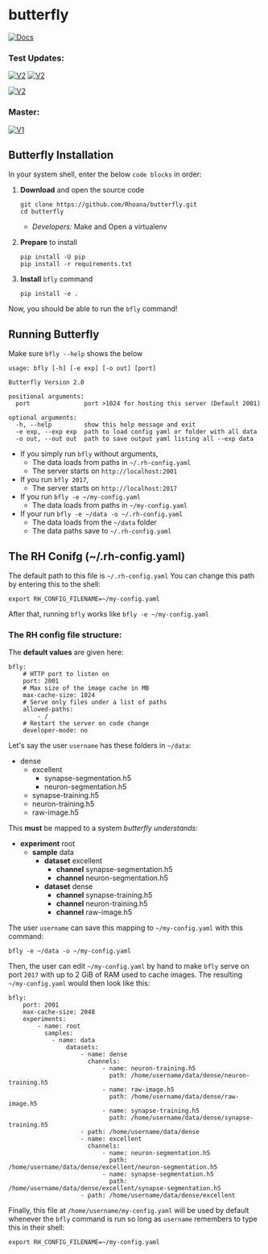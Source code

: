 # butterfly

[![Docs][IMAGE.RTD]][LINK.RTD]

### Test Updates:
[![V2][V2.IMAGE.CI]][V2.LINK.CI] [![V2][V2.IMAGE.COVER]][V2.LINK.COVER]

[![V2][V2.IMAGE.CODACY]][V2.LINK.CODACY] 

### Master:
[![V1][V1.IMAGE.CI]][V1.LINK.CI]

[IMAGE.RTD]: http://readthedocs.org/projects/butterfly/badge/?version=latest
[LINK.RTD]: http://butterfly.readthedocs.io/en/latest/?badge=latest

[V2.IMAGE.CI]: https://img.shields.io/circleci/project/github/Rhoana/butterfly/tests.svg 
[V2.LINK.CI]: https://circleci.com/gh/Rhoana/butterfly/tree/tests
[V2.IMAGE.COVER]: https://img.shields.io/coveralls/Rhoana/butterfly/tests.svg
[V2.LINK.COVER]: https://coveralls.io/github/Rhoana/butterfly?branch=tests
[V2.IMAGE.CODACY]: https://img.shields.io/codacy/grade/64cd27791fca49949ba1ffa285884202/tests.svg
[V2.LINK.CODACY]: https://www.codacy.com/app/rhoana/butterfly/dashboard


[V1.IMAGE.CI]: https://img.shields.io/circleci/project/github/Rhoana/butterfly/master.svg 
[V1.LINK.CI]: https://circleci.com/gh/Rhoana/butterfly/tree/master


## Butterfly Installation

In your system shell, enter the below `code blocks` in order:

1. __Download__ and open the source code

    ```
    git clone https://github.com/Rhoana/butterfly.git
    cd butterfly
    ```

    - _Developers:_ Make and Open a virtualenv

2. __Prepare__ to install

    ```
    pip install -U pip
    pip install -r requirements.txt
    ```

3. __Install__ `bfly` command

    ```
    pip install -e .
    ```

Now, you should be able to run the `bfly` command!

## Running Butterfly

Make sure `bfly --help` shows the below

```
usage: bfly [-h] [-e exp] [-o out] [port]

Butterfly Version 2.0

positional arguments:
  port               port >1024 for hosting this server (Default 2001)

optional arguments:
  -h, --help         show this help message and exit
  -e exp, --exp exp  path to load config yaml or folder with all data 
  -o out, --out out  path to save output yaml listing all --exp data
```

- If you simply run `bfly` without arguments,
    - The data loads from paths in `~/.rh-config.yaml`
    - The server starts on `http://localhost:2001`
- If you run `bfly 2017`,
    - The server starts on `http://localhost:2017`
- If you run `bfly -e ~/my-config.yaml`
    - The data loads from paths in `~/my-config.yaml`
- If your run `bfly -e ~/data -o ~/.rh-config.yaml`
    - The data loads from the `~/data` folder
    - The data paths save to `~/.rh-config.yaml`

## The RH Conifg (~/.rh-config.yaml)

The default path to this file is `~/.rh-config.yaml`
You can change this path by entering this to the shell:

```
export RH_CONFIG_FILENAME=~/my-config.yaml
```

After that, running `bfly` works like `bfly -e ~/my-config.yaml`

### The RH config file structure:


The __default values__ are given here:

```
bfly:
    # HTTP port to listen on
    port: 2001
    # Max size of the image cache in MB
    max-cache-size: 1024
    # Serve only files under a list of paths
    allowed-paths:
        - /
    # Restart the server on code change
    developer-mode: no
```

Let's say the user `username` has these folders in `~/data`:

- dense
    - excellent
        - synapse-segmentation.h5
        - neuron-segmentation.h5
    - synapse-training.h5
    - neuron-training.h5
    - raw-image.h5

This __must__ be mapped to a system _butterfly understands:_

- __experiment__ root
    - __sample__ data
        - __dataset__ excellent
            - __channel__ synapse-segmentation.h5
            - __channel__ neuron-segmentation.h5
        - __dataset__ dense
            - __channel__ synapse-training.h5
            - __channel__ neuron-training.h5
            - __channel__ raw-image.h5

The user `username` can save this mapping to `~/my-config.yaml` with this command:

```
bfly -e ~/data -o ~/my-config.yaml
```

Then, the user can edit `~/my-config.yaml` by hand to make `bfly` serve on port `2017` with up to 2 GiB of RAM used to cache images. The resulting `~/my-config.yaml` would then look like this:

```
bfly:
    port: 2001
    max-cache-size: 2048
    experiments:
        - name: root
          samples:
            - name: data
                datasets:
                    - name: dense
                      channels:
                          - name: neuron-training.h5
                            path: /home/username/data/dense/neuron-training.h5
                          - name: raw-image.h5
                            path: /home/username/data/dense/raw-image.h5
                          - name: synapse-training.h5
                            path: /home/username/data/dense/synapse-training.h5
                    - path: /home/username/data/dense
                    - name: excellent
                      channels:
                          - name: neuron-segmentation.h5
                            path: /home/username/data/dense/excellent/neuron-segmentation.h5
                          - name: synapse-segmentation.h5
                            path: /home/username/data/dense/excellent/synapse-segmentation.h5
                    - path: /home/username/data/dense/excellent
```

Finally, this file at `/home/username/my-config.yaml` will be used by default whenever the `bfly` command is run so long as `username` remembers to type this in their shell:

```
export RH_CONFIG_FILENAME=~/my-config.yaml
```

